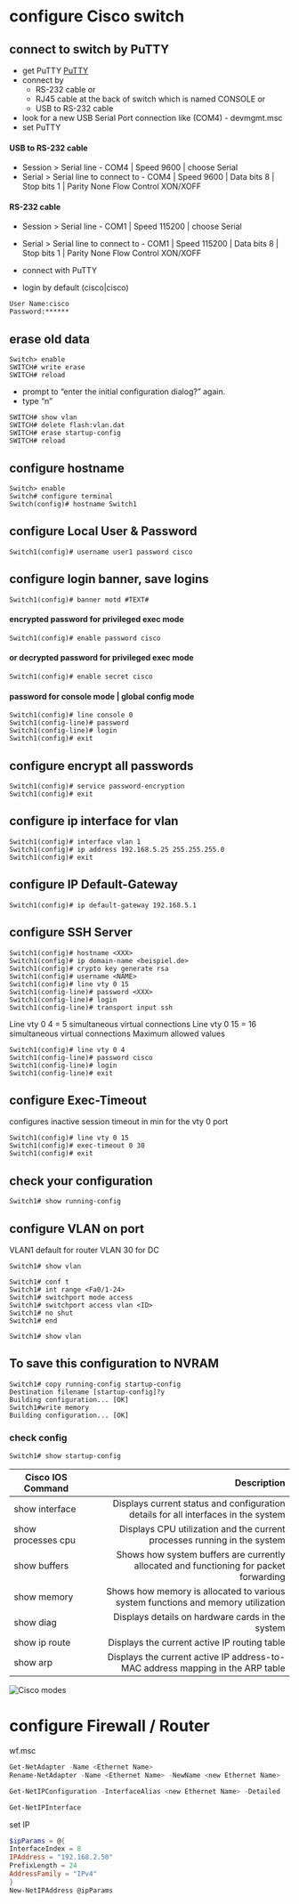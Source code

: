 # configure Cisco switch
## connect to switch by PuTTY
- get PuTTY [PuTTY](https://www.putty.org/)
- connect by 
  - RS-232 cable or 
  - RJ45 cable at the back of switch which is named CONSOLE or
  - USB to RS-232 cable
- look for a new USB Serial Port connection like (COM4) - devmgmt.msc
- set PuTTY
#### USB to RS-232 cable
  - Session > Serial line - COM4 | Speed 9600 | choose Serial
  - Serial > Serial line to connect to - COM4 | Speed 9600 | Data bits 8 | Stop bits 1 | Parity None Flow Control XON/XOFF

#### RS-232 cable
  - Session > Serial line - COM1 | Speed 115200 | choose Serial
  - Serial > Serial line to connect to - COM1 | Speed 115200 | Data bits 8 | Stop bits 1 | Parity None Flow Control XON/XOFF

- connect with PuTTY
- login by default (cisco|cisco)
```cisco
User Name:cisco
Password:******
```
## erase old data
```cisco
Switch> enable
SWITCH# write erase 
SWITCH# reload
```
- prompt to “enter the initial configuration dialog?” again. 
- type “n”
```cisco
SWITCH# show vlan
SWITCH# delete flash:vlan.dat
SWITCH# erase startup-config
SWITCH# reload
```

## configure hostname
```cisco
Switch> enable
Switch# configure terminal
Switch(config)# hostname Switch1
```
## configure Local User & Password
```cisco
Switch1(config)# username user1 password cisco
```
## configure login banner, save logins
```cisco
Switch1(config)# banner motd #TEXT#
```
#### encrypted password for privileged exec mode
```cisco
Switch1(config)# enable password cisco
```
#### or decrypted password for privileged exec mode
```cisco
Switch1(config)# enable secret cisco
```
#### password for console mode | global config mode
```cisco
Switch1(config)# line console 0
Switch1(config-line)# password
Switch1(config-line)# login
Switch1(config)# exit
```
## configure encrypt all passwords
```cisco
Switch1(config)# service password-encryption
Switch1(config)# exit
```
## configure ip interface for vlan
```cisco
Switch1(config)# interface vlan 1
Switch1(config)# ip address 192.168.5.25 255.255.255.0
Switch1(config)# exit
```
## configure IP Default-Gateway
```cisco
Switch1(config)# ip default-gateway 192.168.5.1
```
## configure SSH Server
```cisco
Switch1(config)# hostname <XXX>
Switch1(config)# ip domain-name <beispiel.de>
Switch1(config)# crypto key generate rsa
Switch1(config)# username <NAME>
Switch1(config)# line vty 0 15
Switch1(config-line)# password <XXX>
Switch1(config-line)# login
Switch1(config-line)# transport input ssh
```
Line vty 0 4 = 5 simultaneous virtual connections
Line vty 0 15 = 16 simultaneous virtual connections Maximum allowed values
```cisco
Switch1(config)# line vty 0 4
Switch1(config-line)# password cisco
Switch1(config-line)# login
Switch1(config-line)# exit
```
## configure Exec-Timeout
configures inactive session timeout in min for the vty 0 port
```cisco
Switch1(config)# line vty 0 15
Switch1(config)# exec-timeout 0 30
Switch1(config)# exit
```

## check your configuration
```cisco
Switch1# show running-config
```
## configure VLAN on port
VLAN1 default for router
VLAN 30 for DC
```cisco
Switch1# show vlan

Switch1# conf t
Switch1# int range <Fa0/1-24>
Switch1# switchport mode access
Switch1# switchport access vlan <ID>
Switch1# no shut
Switch1# end

Switch1# show vlan
```
## To save this configuration to NVRAM
```cisco
Switch1# copy running-config startup-config
Destination filename [startup-config]?y
Building configuration... [OK]
Switch1#write memory
Building configuration... [OK]
```
### check config
```cisco
Switch1# show startup-config
```
| Cisco IOS Command  | Description   |
| -----------------  | -------------:|
| show interface     | Displays current status and configuration details for all interfaces in the system |
| show processes cpu | Displays CPU utilization and the current processes running in the system |
| show buffers       | Shows how system buffers are currently allocated and functioning for packet forwarding |
| show memory        | Shows how memory is allocated to various system functions and memory utilization |
| show diag          | Displays details on hardware cards in the system |
| show ip route      | Displays the current active IP routing table |
| show arp           | Displays the current active IP address-to-MAC address mapping in the ARP table |

![Cisco modes](./img%20-%20cisco%20modes.png)

# configure Firewall / Router
wf.msc
```powershell
Get-NetAdapter -Name <Ethernet Name>
Rename-NetAdapter -Name <Ethernet Name> -NewName <new Ethernet Name>

Get-NetIPConfiguration -InterfaceAlias <new Ethernet Name> -Detailed

Get-NetIPInterface
```
set IP
```powershell
$ipParams = @{
InterfaceIndex = 8
IPAddress = "192.168.2.50"
PrefixLength = 24
AddressFamily = "IPv4"
}
New-NetIPAddress @ipParams
```
